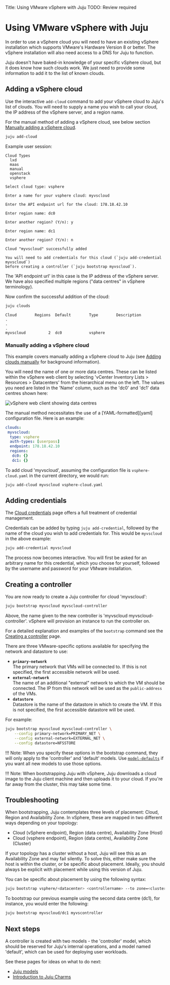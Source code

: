 Title: Using VMware vSphere with Juju
TODO:  Review required

# Using VMware vSphere with Juju

In order to use a vSphere cloud you will need to have an existing vSphere
installation which supports VMware's Hardware Version 8 or better. The vSphere
installation will also need access to a DNS for Juju to function.

Juju doesn't have baked-in knowledge of your specific vSphere cloud, but it
does know how such clouds work. We just need to provide some information to add
it to the list of known clouds.

## Adding a vSphere cloud

Use the interactive `add-cloud` command to add your vSphere cloud to Juju's
list of clouds. You will need to supply a name you wish to call your cloud, the
IP address of the vSphere server, and a region name.

For the manual method of adding a vSphere cloud, see below section
[Manually adding a vSphere cloud][#manually-adding-a-vSphere-cloud].

```bash
juju add-cloud
```

Example user session:

```no-highlight
Cloud Types
  lxd
  maas
  manual
  openstack
  vsphere

Select cloud type: vsphere

Enter a name for your vsphere cloud: myvscloud

Enter the API endpoint url for the cloud: 178.18.42.10

Enter region name: dc0

Enter another region? (Y/n): y

Enter region name: dc1

Enter another region? (Y/n): n

Cloud "myvscloud" successfully added

You will need to add credentials for this cloud (`juju add-credential myvscloud`)
before creating a controller (`juju bootstrap myvscloud`).
```

The 'API endpoint url' in this case is the IP address of the vSphere server.
We have also specified multiple regions ("data centres" in vSphere
terminology).

Now confirm the successful addition of the cloud:

```bash
juju clouds
```

<!-- JUJUVERSION: 2.0.1-trusty-amd64 -->
<!-- JUJUCOMMAND: juju clouds -->
```no-highlight
Cloud        Regions  Default        Type        Description
.
.
.
myvscloud          2  dc0            vsphere
```

### Manually adding a vSphere cloud

This example covers manually adding a vSphere cloud to Juju (see
[Adding clouds manually][clouds-adding-manually] for background information).

You will need the name of one or more data centres. These can be listed within
the vSphere web client by selecting 'vCenter Inventory Lists > Resources >
Datacenters' from the hierarchical menu on the left. The values you need are
listed in the 'Name' column, such as the 'dc0' and 'dc1' data centres shown
here:

![vSphere web client showing data centres](./media/config-vsphere-datacenters.png)

The manual method necessitates the use of a [YAML-formatted][yaml]
configuration file. Here is an example:

```yaml
clouds:
 myvscloud:
  type: vsphere
  auth-types: [userpass]
  endpoint: 178.18.42.10
  regions:
   dc0: {}
   dc1: {}
```

To add cloud 'myvscloud', assuming the configuration file is
`vsphere-cloud.yaml` in the current directory, we would run:

```bash
juju add-cloud myvscloud vsphere-cloud.yaml
```

## Adding credentials

The [Cloud credentials][credentials] page offers a full treatment of credential
management.

Credentials can be added by typing `juju add-credential`, followed by the name
of the cloud you wish to add credentials for. This would be `myvscloud` in the
above example:

```bash
juju add-credential myvscloud
```

The process now becomes interactive. You will first be asked for an arbitrary
name for this credential, which you choose for yourself, followed by the
username and password for your VMware installation.

## Creating a controller

You are now ready to create a Juju controller for cloud 'myvscloud':

```bash
juju bootstrap myvscloud myvscloud-controller
```

Above, the name given to the new controller is 'myvscloud
myvscloud-controller'. vSphere will provision an instance to run the
controller on.

For a detailed explanation and examples of the `bootstrap` command see the
[Creating a controller][controllers-creating] page.

There are three VMware-specific options available for specifying the network
and datastore to use:

 - **`primary-network`**  
   The primary network that VMs will be connected to. If this is not specified,
   the first accessible network will be used.
 - **`external-network`**  
   The name of an additional "external" network to which the VM should be
   connected. The IP from this network will be used as the `public-address` of
   the VMs.
 - **`datastore`**  
   Datastore is the name of the datastore in which to create the VM. If this is
   not specified, the first accessible datastore will be used.

For example:

```bash
juju bootstrap myvscloud myvscloud-controller \
	--config primary-network=PRIMARY_NET \
	--config external-network=EXTERNAL_NET \
	--config datastore=NFSSTORE
```

!!! Note:
    When you specify these options in the bootstrap command, they will only
    apply to the 'controller' and 'default' models. Use
    [`model-defaults`](./models-config.html) if you want all new models to use
    those options.

!!! Note:
    When bootstrapping Juju with vSphere, Juju downloads a cloud image to
    the Juju client machine and then uploads it to your cloud. If you're far
    away from the cluster, this may take some time.

## Troubleshooting

When bootstrapping, Juju contemplates three levels of placement: Cloud, Region and
Availability Zone. In vSphere, these are mapped in two different ways depending
on your topology:

- Cloud (vSphere endpoint), Region (data centre), Availability Zone (Host)
- Cloud (vsphere endpoint), Region (data centre), Availability Zone (Cluster)

If your topology has a cluster without a host, Juju will see this as an
Availability Zone and may fail silently. To solve this, either make sure the
host is within the cluster, or be specific about placement. Ideally, you should
always be explicit with placement while using this version of Juju.

You can be specific about placement by using the following syntax:

```bash
juju bootstrap vsphere/<datacenter> <controllername> --to zone=<cluster|host>
```
To bootstrap our previous example using the second data centre (dc1), for instance,
you would enter the following:

```bash
juju bootstrap myvscloud/dc1 myvscontroller
```

## Next steps

A controller is created with two models - the 'controller' model, which
should be reserved for Juju's internal operations, and a model named
'default', which can be used for deploying user workloads.

See these pages for ideas on what to do next:

 - [Juju models][models]
 - [Introduction to Juju Charms][charms]


<!-- LINKS -->

[#manually-adding-a-vSphere-cloud]: #manually-adding-a-vsphere-cloud
[clouds-adding-manually]: ./clouds.md#adding-clouds-manually
[rscontrolpanel]: https://mycloud.rackspace.com
[controllers-creating]: ./controllers-creating.md
[models]: ./models.md
[charms]: ./charms.md
[credentials]: ./credentials.md
